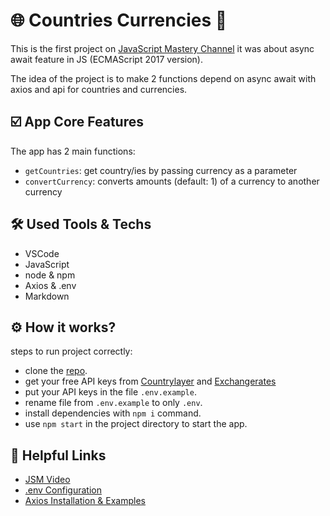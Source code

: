 # :globe_with_meridians: Countries Currencies :money_with_wings:
This is the first project on [JavaScript Mastery Channel](https://www.youtube.com/@javascriptmastery) it was about async await feature in JS (ECMAScript 2017 version).

The idea of the project is to make 2 functions depend on async await with axios and api for countries and currencies.

## :ballot_box_with_check: App Core Features
The app has 2 main functions:
- `getCountries`: get country/ies by passing currency as a parameter
- `convertCurrency`: converts amounts (default: 1) of a currency to another currency

## :hammer_and_wrench: Used Tools & Techs
- VSCode
- JavaScript
- node & npm
- Axios & .env
- Markdown

## :gear: How it works?
steps to run project correctly:
- clone the [repo](https://github.com/mo0ostafas/revision).
- get your free API keys from [Countrylayer](https://countrylayer.com/) and [Exchangerates](https://exchangeratesapi.io/)
- put your API keys in the file `.env.example`.
- rename file from `.env.example` to only `.env`.
- install dependencies with `npm i` command.
- use `npm start` in the project directory to start the app.

## :link: Helpful Links
- [JSM Video](https://youtu.be/mlb525FgU3k?si=dMHsueeE-9T-Et_z)
- [.env Configuration](https://www.npmjs.com/package/dotenv#%EF%B8%8F-usage)
- [Axios Installation & Examples](https://www.npmjs.com/package/axios)
